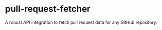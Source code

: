 # pull-request-fetcher
A robust API integration to fetch pull request data for any GitHub repository. 
